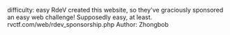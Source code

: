 difficulty: easy
RdeV created this website, so they've graciously sponsored an easy web challenge! Supposedly easy, at least. rvctf.com/web/rdev_sponsorship.php
Author: Zhongbob